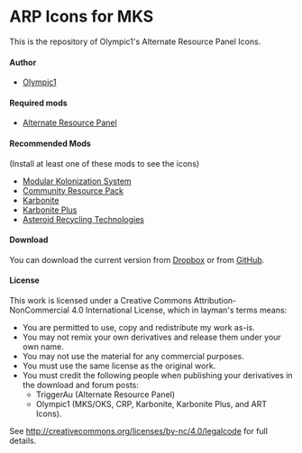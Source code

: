 ARP Icons for MKS
===

This is the repository of Olympic1's Alternate Resource Panel Icons.

#### Author
* [Olympic1](http://forum.kerbalspaceprogram.com/members/81815)

#### Required mods
* [Alternate Resource Panel](http://forum.kerbalspaceprogram.com/threads/60227)

#### Recommended Mods
(Install at least one of these mods to see the icons)
* [Modular Kolonization System](http://forum.kerbalspaceprogram.com/threads/79588)
* [Community Resource Pack](http://forum.kerbalspaceprogram.com/threads/91998)
* [Karbonite](http://forum.kerbalspaceprogram.com/threads/89401)
* [Karbonite Plus](http://forum.kerbalspaceprogram.com/threads/93054)
* [Asteroid Recycling Technologies](http://forum.kerbalspaceprogram.com/threads/80522)

#### Download
You can download the current version from [Dropbox](https://www.dropbox.com/s/2jh5tgtsne0y8z0/ARP_Icons_MKS.zip) or from [GitHub](https://github.com/Olympic1/ARP_Icons_MKS/releases).

#### License
This work is licensed under a Creative Commons Attribution-NonCommercial 4.0 International License, which in layman's terms means:
* You are permitted to use, copy and redistribute my work as-is.
* You may not remix your own derivatives and release them under your own name.
* You may not use the material for any commercial purposes.
* You must use the same license as the original work.
* You must credit the following people when publishing your derivatives in the download and forum posts:
  * TriggerAu (Alternate Resource Panel)
  * Olympic1 (MKS/OKS, CRP, Karbonite, Karbonite Plus, and ART Icons).

See http://creativecommons.org/licenses/by-nc/4.0/legalcode for full details.